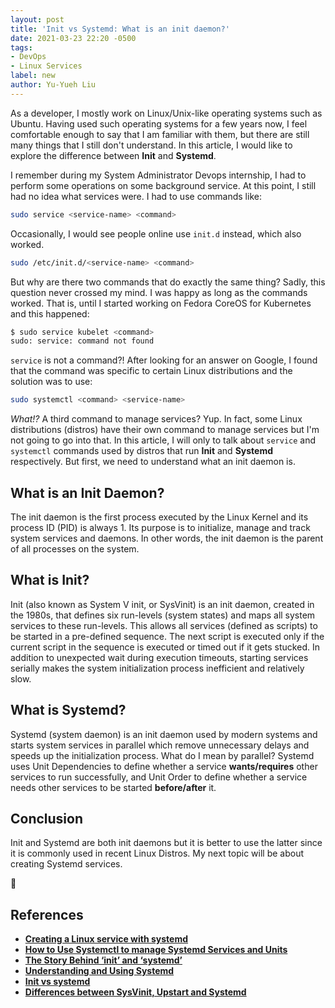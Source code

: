 ```yaml
---
layout: post
title: 'Init vs Systemd: What is an init daemon?'
date: 2021-03-23 22:20 -0500
tags:
- DevOps
- Linux Services
label: new
author: Yu-Yueh Liu
---
```

As a developer, I mostly work on Linux/Unix-like operating systems such as Ubuntu. Having used such operating systems for a few years now, I feel comfortable enough to say that I am familiar with them, but there are still many things that I still don't understand. In this article, I would like to explore the difference between **Init** and **Systemd**.

I remember during my System Administrator Devops internship, I had to perform some operations on some background service. At this point, I still had no idea what services were. I had to use commands like:
```Bash
sudo service <service-name> <command>
```

Occasionally, I would see people online use `init.d` instead, which also worked.
```Bash
sudo /etc/init.d/<service-name> <command>
```
   
But why are there two commands that do exactly the same thing? Sadly, this question never crossed my mind. I was happy as long as the commands worked. That is, until I started working on Fedora CoreOS for Kubernetes and this happened:

```Bash
$ sudo service kubelet <command>
sudo: service: command not found
```

`service` is not a command?! After looking for an answer on Google, I found that the command was specific to certain Linux distributions and the solution was to use:
```Bash
sudo systemctl <command> <service-name>
```

*What!?* A third command to manage services? Yup. In fact, some Linux distributions (distros) have their own command to manage services but I'm not going to go into that. In this article, I will only to talk about `service` and `systemctl` commands used by distros that run **Init** and **Systemd** respectively. But first, we need to understand what an init daemon is.

## What is an Init Daemon?
The init daemon is the first process executed by the Linux Kernel and its process ID (PID) is always 1. Its purpose is to initialize, manage and track system services and daemons. In other words, the init daemon is the parent of all processes on the system.

## What is Init?
Init (also known as System V init, or SysVinit) is an init daemon, created in the 1980s, that defines six run-levels (system states) and maps all system services to these run-levels. This allows all services (defined as scripts) to be started in a pre-defined sequence. The next script is executed only if the current script in the sequence is executed or timed out if it gets stucked. In addition to unexpected wait during execution timeouts, starting services serially makes the system initialization process inefficient and relatively slow.

## What is Systemd?
Systemd (system daemon) is an init daemon used by modern systems and starts system services in parallel which remove unnecessary delays and speeds up the initialization process. What do I mean by parallel? Systemd uses Unit Dependencies to define whether a service **wants/requires** other services to run successfully, and Unit Order to define whether a service needs other services to be started **before/after** it.

## Conclusion
Init and Systemd are both init daemons but it is better to use the latter since it is commonly used in recent Linux Distros. My next topic will be about creating Systemd services.

🐢

## References
* **[Creating a Linux service with systemd][creating-linux-service]**
* **[How to Use Systemctl to manage Systemd Services and Units][how-to-systemctl]**
* **[The Story Behind ‘init’ and ‘systemd’][story-init-vs-systemd]**
* **[Understanding and Using Systemd][understanding-systemd]**
* **[Init vs systemd][init-vs-systemd]**
* **[Differences between SysVinit, Upstart and Systemd][sysvinit-upstart-systemd]**

[creating-linux-service]: https://medium.com/@benmorel/creating-a-linux-service-with-systemd-611b5c8b91d6
[how-to-systemctl]: https://www.digitalocean.com/community/tutorials/how-to-use-systemctl-to-manage-systemd-services-and-units
[story-init-vs-systemd]: https://www.tecmint.com/systemd-replaces-init-in-linux/#:~:text=The%20init%20is%20a%20daemon,running%20till%2C%20it%20is%20shutdown.&text=systemd%20%E2%80%93%20A%20init%20replacement%20daemon,%2C%20RHEL%2C%20CentOS%2C%20etc.
[understanding-systemd]: https://www.linux.com/training-tutorials/understanding-and-using-systemd/
[init-vs-systemd]: https://wiki.cdot.senecacollege.ca/wiki/Init_vs_systemd
[sysvinit-upstart-systemd]: https://www.computernetworkingnotes.com/linux-tutorials/differences-between-sysvinit-upstart-and-systemd.html

